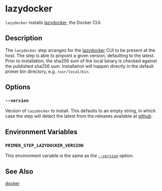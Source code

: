 # lazydocker

`lazydocker` installs [lazydocker], the Docker CUI.

  [lazydocker]: https://github.com/jesseduffield/lazydocker

## Description

The `lazydocker` step arranges for the [lazydocker] CUI to be present at the
host. The step is able to pinpoint a given version, defaulting to the latest.
Prior to installation, the sha256 sum of the local binary is checked against the
published sha256 sum. Installation will happen directly in the default primer
bin directory, e.g. `/usr/local/bin`.

## Options

### `--version`

Version of `lazydocker` to install. This defaults to an empty string, in which
case the step will detect the latest from the releases available at [github].

  [github]: https://github.com/jesseduffield/lazydocker/releases

## Environment Variables

### `PRIMER_STEP_LAZYDOCKER_VERSION`

This environment variable is the same as the [`--version`](#--version) option.

## See Also

[docker]

  [docker]: ./docker.md
